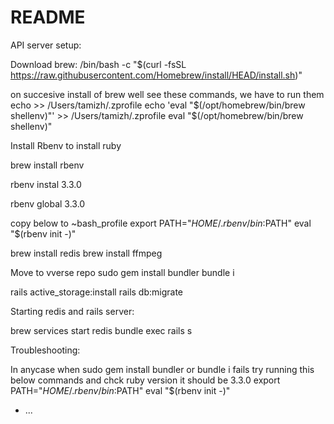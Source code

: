 # README

API server setup:

Download brew:
/bin/bash -c "$(curl -fsSL https://raw.githubusercontent.com/Homebrew/install/HEAD/install.sh)"

on succesive install of brew well see these commands, we have to run them
echo >> /Users/tamizh/.zprofile
echo 'eval "$(/opt/homebrew/bin/brew shellenv)"' >> /Users/tamizh/.zprofile
eval "$(/opt/homebrew/bin/brew shellenv)"

Install Rbenv to install ruby

brew install rbenv

rbenv instal 3.3.0

rbenv global 3.3.0

copy below to ~bash_profile
export PATH="$HOME/.rbenv/bin:$PATH"
eval "$(rbenv init -)"

brew install redis
brew install ffmpeg

Move to vverse repo
sudo gem install bundler
bundle i

rails active_storage:install 
rails db:migrate

Starting redis and rails server:

brew services start redis
bundle exec rails s


Troubleshooting:

In anycase when 
sudo gem install bundler or
bundle i
fails try running this below commands and chck ruby version it should be 3.3.0
export PATH="$HOME/.rbenv/bin:$PATH"
eval "$(rbenv init -)"
* ...
